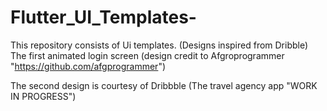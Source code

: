 # Flutter_UI_Templates-
This repository consists of Ui templates. (Designs inspired from Dribble)
The first animated login screen (design credit to Afgroprogrammer "https://github.com/afgprogrammer")

The second design is courtesy of Dribbble (The travel agency app "WORK IN PROGRESS")
